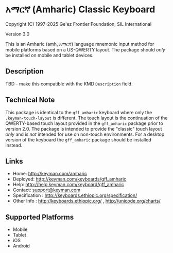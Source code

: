 # አማርኛ (Amharic) Classic Keyboard

Copyright (C) 1997-2025 Ge'ez Frontier Foundation, SIL International

Version 3.0

This is an Amharic (amh, አማርኛ) language mnemonic input method for mobile platforms based on a US-QWERTY layout. The package should *only* be installed on mobile and tablet devices.

## Description

TBD - make this compatible with the KMD `Description` field.

## Technical Note

This package is identical to the `gff_amharic` keyboard where only the `.keyman-touch-layout` is different.  The touch layout is the continuation of the QWERTY-based touch layout provided in the `gff_amharic` package prior to version 2.0.  The package is intended to provide the "classic" touch layout *only* and is *not* intended for use on non-touch environments. For a desktop version of the keyboard the `gff_amharic` package should be installed instead.

## Links

 * Home:     <http://keyman.com/amharic>
 * Deployed: <http://keyman.com/keyboards/gff_amharic>
 * Help:     <http://help.keyman.com/keyboard/gff_amharic>
 * Contact:  <support@keyman.com>
 * Specification :  http://keyboards.ethiopic.org/specification/
 * Other Info    :  http://keyboards.ethiopic.org/ , http://unicode.org/charts/

## Supported Platforms

 * Mobile
 * Tablet
 * iOS
 * Android

